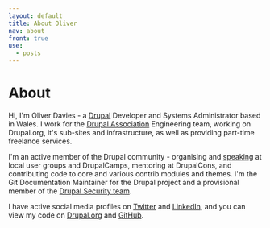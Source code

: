 ```yaml
---
layout: default
title: About Oliver
nav: about
front: true
use:
  - posts
---
```

# About

Hi, I'm Oliver Davies - a [Drupal](https://www.drupal.org/about) Developer and Systems Administrator based in Wales. I work for the [Drupal Association](https://assoc.drupal.org/about) Engineering team, working on Drupal.org, it's sub-sites and infrastructure, as well as providing part-time freelance services.

I'm an active member of the Drupal community - organising and [speaking](/talks/) at local user groups and DrupalCamps, mentoring at DrupalCons, and contributing code to core and various contrib modules and themes. I'm the Git Documentation Maintainer for the Drupal project and a provisional member of the [Drupal Security team](https://www.drupal.org/security-team).

I have active social media profiles on [Twitter](https://twitter.com/opdavies) and [LinkedIn](https://www.linkedin.com/in/opdavies), and you can view my code on [Drupal.org](https://www.drupal.org/user/381388/track/code) and [GitHub](https://www.github.com/opdavies?tab=activity).